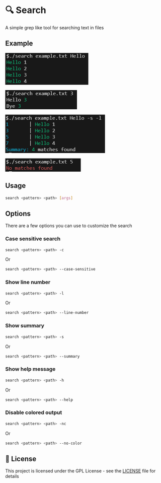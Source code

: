 # 🔍 Search

A simple grep like tool for searching text in files

## Example

![Demo 1](demo/demo_1.png)

![Demo 2](demo/demo_2.png)

![Demo 3](demo/demo_3.png)

![Demo 4](demo/demo_4.png)

## Usage

```bash
search <pattern> <path> [args]
```

## Options

There are a few options you can use to customize the search

###  Case sensitive search

```bash
search <pattern> <path> -c
```

Or

```bash
search <pattern> <path> --case-sensitive
```

###  Show line number

```bash
search <pattern> <path> -l
```

Or

```bash
search <pattern> <path> --line-number
```

###  Show summary

```bash
search <pattern> <path> -s
```

Or

```bash
search <pattern> <path> --summary
```

###  Show help message

```bash
search <pattern> <path> -h
```

Or

```bash
search <pattern> <path> --help
```

###  Disable colored output

```bash
search <pattern> <path> -nc
```

Or

```bash
search <pattern> <path> --no-color
```

## 📝 License
This project is licensed under the GPL License - see the [LICENSE](LICENSE) file for details